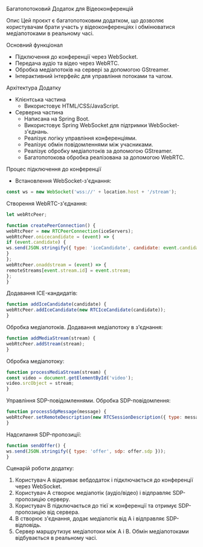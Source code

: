 Багатопотоковий Додаток для Відеоконференцій

Опис
Цей проєкт є багатопотоковим додатком, що дозволяє користувачам брати участь у відеоконференціях і обмінюватися медіапотоками в реальному часі.

Основний функціонал
* Підключення до конференції через WebSocket.
* Передача аудіо та відео через WebRTC.
* Обробка медіапотоків на сервері за допомогою GStreamer.
* Інтерактивний інтерфейс для управління потоками та чатом.

Архітектура Додатку

* Клієнтська частина
    - Використовує HTML/CSS/JavaScript.
* Серверна частина
    - Написана на Spring Boot.
    - Використовує Spring WebSocket для підтримки WebSocket-з'єднань.
    - Реалізує логіку управління конференціями.
    - Реалізує обмін повідомленнями між учасниками.
    - Реалізує обробку медіапотоків за допомогою GStreamer.
    - Багатопотокова обробка реалізована за допомогою WebRTC.

Процес підключення до конференції
* Встановлення WebSocket-з'єднання:
```javascript
const ws = new WebSocket('wss://' + location.host + '/stream');
```

Створення WebRTC-з'єднання:
```javascript
let webRtcPeer;

function createPeerConnection() {
webRtcPeer = new RTCPeerConnection(iceServers);
webRtcPeer.onicecandidate = (event) => {
if (event.candidate) {
ws.send(JSON.stringify({ type: 'iceCandidate', candidate: event.candidate }));
}
};
webRtcPeer.onaddstream = (event) => {
remoteStreams[event.stream.id] = event.stream;
};
}
```


Додавання ICE-кандидатів:
```javascript
function addIceCandidate(candidate) {
webRtcPeer.addIceCandidate(new RTCIceCandidate(candidate));
}
```
Обробка медіапотоків.
Додавання медіапотоку в з'єднання:
```javascript
function addMediaStream(stream) {
webRtcPeer.addStream(stream);
}
```

Обробка медіапотоку:
```javascript
function processMediaStream(stream) {
const video = document.getElementById('video');
video.srcObject = stream;
}
```
Управління SDP-повідомленнями.
Обробка SDP-повідомлення:

```javascript
function processSdpMessage(message) {
webRtcPeer.setRemoteDescription(new RTCSessionDescription({ type: message.type, sdp: message.sdp }));
}
```
Надсилання SDP-пропозиції:

```javascript
function sendOffer() {
ws.send(JSON.stringify({ type: 'offer', sdp: offer.sdp }));
}
```

Сценарій роботи додатку:
1) Користувач A відкриває вебдодаток і підключається до конференції через WebSocket.
2) Користувач A створює медіапотік (аудіо/відео) і відправляє SDP-пропозицію серверу.
3) Користувач B підключається до тієї ж конференції та отримує SDP-пропозицію від сервера.
4) B створює з'єднання, додає медіапотік від A і відправляє SDP-відповідь.
5) Сервер маршрутизує медіапотоки між A і B. Обмін медіапотоками відбувається в реальному часі.

